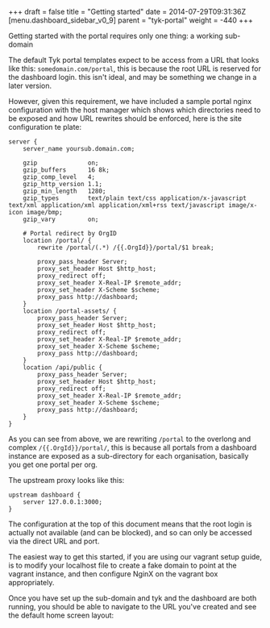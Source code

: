 +++
draft = false
title = "Getting started"
date = 2014-07-29T09:31:36Z
[menu.dashboard_sidebar_v0_9]
	parent = "tyk-portal"
    weight = -440
+++

Getting started with the portal requires only one thing: a working sub-domain

The default Tyk portal templates expect to be access from a URL that looks like this: `somedomain.com/portal`, this is 
because the root URL is reserved for the dashboard login. this isn't ideal, and may be something we change in a later
version.

However, given this requirement, we have included a sample portal nginx configuration with the host manager which shows 
which directories need to be exposed and how URL rewrites should be enforced, here is the site configuration te plate:

	server {
        server_name yoursub.domain.com;

        gzip              on;
        gzip_buffers      16 8k;
        gzip_comp_level   4;
        gzip_http_version 1.1;
        gzip_min_length   1280;
        gzip_types        text/plain text/css application/x-javascript text/xml application/xml application/xml+rss text/javascript image/x-icon image/bmp;
        gzip_vary         on;

        # Portal redirect by OrgID
        location /portal/ {
            rewrite /portal/(.*) /{{.OrgId}}/portal/$1 break;

            proxy_pass_header Server;
            proxy_set_header Host $http_host;
            proxy_redirect off;
            proxy_set_header X-Real-IP $remote_addr;
            proxy_set_header X-Scheme $scheme;
            proxy_pass http://dashboard;
        }
        location /portal-assets/ {
            proxy_pass_header Server;
            proxy_set_header Host $http_host;
            proxy_redirect off;
            proxy_set_header X-Real-IP $remote_addr;
            proxy_set_header X-Scheme $scheme;
            proxy_pass http://dashboard;
        }
        location /api/public {
            proxy_pass_header Server;
            proxy_set_header Host $http_host;
            proxy_redirect off;
            proxy_set_header X-Real-IP $remote_addr;
            proxy_set_header X-Scheme $scheme;
            proxy_pass http://dashboard;
        }
	}

As you can see from above, we are rewriting `/portal` to the overlong and complex `/{{.OrgId}}/portal/`, this is because
all portals from a dashboard instance are exposed as a sub-directory for each organisation, basically you get one portal per org.

The upstream proxy looks like this:

	upstream dashboard {
        server 127.0.0.1:3000;
    }

The configuration at the top of this document means that the root login is actually not available (and can be blocked), and so 
can only be accessed via the direct URL and port.

The easiest way to get this started, if you are using our vagrant setup guide, is to modify your localhost file to create
a fake domain to point at the vagrant instance, and then configure NginX on the vagrant box appropriately.

Once you have set up the sub-domain and tyk and the dashboard are both running, you should be able to navigate to the URL you've created and see the default home screen layout: